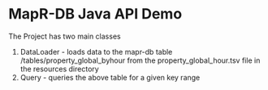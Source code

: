 # MapR-DB Java API Demo

The Project has two main classes

1) DataLoader - loads data to the mapr-db table /tables/property_global_byhour from the property_global_hour.tsv file in the resources directory
2) Query - queries the above table for a given key range